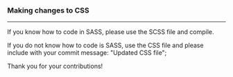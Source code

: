 ### Making changes to CSS
---
If you know how to code in SASS, please use the SCSS file and compile.

If you do not know how to code is SASS, use the CSS file and please include with your commit message: "Updated CSS file";

Thank you for your contributions!
